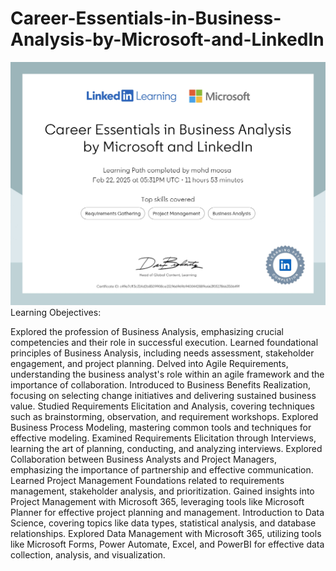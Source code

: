 # Career-Essentials-in-Business-Analysis-by-Microsoft-and-LinkedIn

![Image Alt](https://github.com/mohdmoosa03/Career-Essentials-in-Business-Analysis-by-Microsoft-and-LinkedIn/blob/b89525f7b060b89ee3fcb15ce87c8b6c52db1af3/CertificateOfCompletion_Career%20Essentials%20in%20Business%20Analysis%20by%20Microsoft%20and%20LinkedIn_page-0001.jpg)
Learning Obejectives:

Explored the profession of Business Analysis, emphasizing crucial competencies and their role in successful execution.
Learned foundational principles of Business Analysis, including needs assessment, stakeholder engagement, and project planning.
Delved into Agile Requirements, understanding the business analyst's role within an agile framework and the importance of collaboration.
Introduced to Business Benefits Realization, focusing on selecting change initiatives and delivering sustained business value.
Studied Requirements Elicitation and Analysis, covering techniques such as brainstorming, observation, and requirement workshops.
Explored Business Process Modeling, mastering common tools and techniques for effective modeling.
Examined Requirements Elicitation through Interviews, learning the art of planning, conducting, and analyzing interviews.
Explored Collaboration between Business Analysts and Project Managers, emphasizing the importance of partnership and effective communication.
Learned Project Management Foundations related to requirements management, stakeholder analysis, and prioritization.
Gained insights into Project Management with Microsoft 365, leveraging tools like Microsoft Planner for effective project planning and management.
Introduction to Data Science, covering topics like data types, statistical analysis, and database relationships.
Explored Data Management with Microsoft 365, utilizing tools like Microsoft Forms, Power Automate, Excel, and PowerBI for effective data collection, analysis, and visualization.
